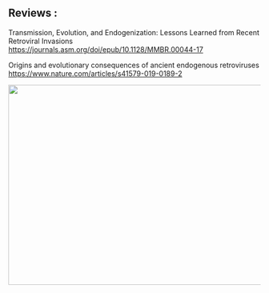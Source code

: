 

## Reviews :

Transmission, Evolution, and Endogenization: Lessons Learned from Recent Retroviral Invasions
  https://journals.asm.org/doi/epub/10.1128/MMBR.00044-17

Origins and evolutionary consequences of ancient endogenous retroviruses  
  https://www.nature.com/articles/s41579-019-0189-2


<img src="https://user-images.githubusercontent.com/35836126/131364179-a88945ea-b73b-4088-ad5b-1eedd9919779.png" width="600" height="400">

